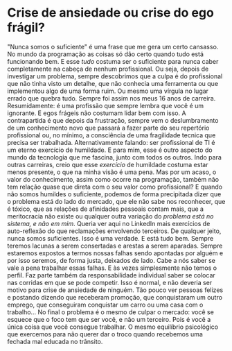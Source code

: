 # Crise de ansiedade ou crise do ego frágil?

"Nunca somos o suficiente" é uma frase que me gera um certo cansasso. 
No mundo da programação as coisas só dão certo quando tudo está funcionando bem. E esse *tudo* costuma ser o suficiente para nunca caber completamente na cabeça de nenhum profissional. Ou seja, depois de investigar um problema, sempre descobrimos que a culpa é do profissional que não tinha visto um detalhe, que não conhecia uma ferramenta ou que implementou algo de uma forma ruim. Ou mesmo uma vírgula no lugar errado que quebra tudo. Sempre foi assim nos meus 16 anos de carreira.
Resumidamente: é uma profissão que sempre lembra que você é um ignorante. E egos frágeis não costumam lidar bem com isso. A contrapartida é que depois da frustração, sempre vem o deslumbramento de um conhecimento novo que passará a fazer parte do seu repertório profissional ou, no mínimo, a consciência de uma fragilidade tecnica que precisa ser trabalhada. Alternativamente falando: ser profissional de TI é um eterno exercício de humildade. E para mim, esse é outro aspecto do mundo da tecnologia que me fascina, junto com todos os outros.
Indo para outras carreiras, creio que esse *exercício* de humildade costuma estar menos presente, o que na minha visão é uma pena. Mas por um acaso, o valor do conhecimento, assim como ocorre na programação, também não tem relação quase que direta com o seu valor como profissional? E quando não somos humildes o suficiente, podemos de forma precipitada dizer que o problema está do lado do mercado, que ele não sabe nos reconhecer, que é tóxico, que as relações de afinidades pessoais contam mais, que a meritocracia não existe ou qualquer outra variação do *problema está no sistema, e não em mim*. Queria ver aqui no LinkedIn mais exercícios de auto-reflexão do que reclamações envolvendo terceiros.
De qualquer jeito, nunca somos suficientes. Isso é uma verdade. E está tudo bem. Sempre teremos lacunas a serem consertadas e arestas a serem aparadas. Sempre estaremos expostos a termos nossas falhas sendo apontadas por alguém e por isso seremos, de forma justa, deixados de lado. Cabe a nós saber se vale a pena trabalhar essas falhas. E às vezes simplesmente não temos o perfil. Faz parte também da responsabilidade individual saber se colocar nas corridas em que se pode competir. Isso é normal, e não deveria ser motivo para crise de ansiedade de ninguém. Tão pouco ver pessoas felizes e postando dizendo que receberam promoção, que conquistaram um outro emprego, que conseguiram conquistar um carro ou uma casa com o trabalho... No final o problema é o mesmo de culpar o mercado: você se esquece que o foco tem que ser você, e não um terceiro. Pois é você a única coisa que você consegue trabalhar. O mesmo equilíbrio psicológico que exercemos para não querer dar o troco quando recebemos uma fechada mal educada no trânsito.

